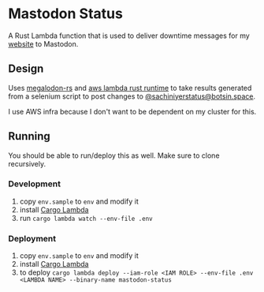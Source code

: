 # Mastodon Status

A Rust Lambda function that is used to deliver downtime messages for my [website](https://sachiniyer.com) to Mastodon.

## Design

Uses [megalodon-rs](https://docs.rs/megalodon/latest/megalodon/) and [aws lambda rust runtime](https://github.com/awslabs/aws-lambda-rust-runtime/tree/main) to take results generated from a selenium script to post changes to  [@sachiniyerstatus@botsin.space](https://botsin.space/@sachiniyerstatus). 

I use AWS infra because I don't want to be dependent on my cluster for this.

## Running

You should be able to run/deploy this as well. Make sure to clone recursively.

### Development

1. copy `env.sample` to `env` and modify it
2. install [Cargo Lambda](https://www.cargo-lambda.info/)
3. run `cargo lambda watch --env-file .env`

### Deployment

1. copy `env.sample` to `env` and modify it
2. install [Cargo Lambda](https://www.cargo-lambda.info/)
3. to deploy `cargo lambda deploy --iam-role <IAM ROLE> --env-file .env <LAMBDA NAME> --binary-name mastodon-status`
